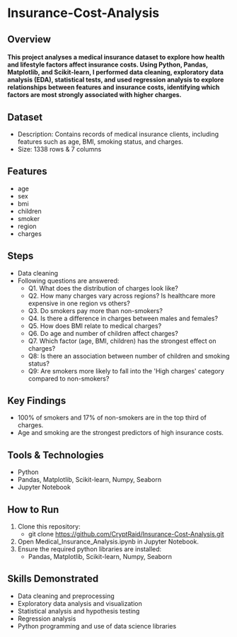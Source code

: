 # Insurance-Cost-Analysis
## Overview
#### This project analyses a medical insurance dataset to explore how health and lifestyle factors affect insurance costs. Using Python, Pandas, Matplotlib, and Scikit-learn, I performed data cleaning, exploratory data analysis (EDA), statistical tests, and used regression analysis to explore relationships between features and insurance costs, identifying which factors are most strongly associated with higher charges.

## Dataset
- Description: Contains records of medical insurance clients, including features such as age, BMI, smoking status, and charges.
- Size: 1338 rows & 7 columns

## Features
- age
- sex
- bmi
- children
- smoker
- region
- charges

## Steps
- Data cleaning
- Following questions are answered:
  - Q1. What does the distribution of charges look like?
  - Q2. How many charges vary across regions? Is healthcare more expensive in one region vs others?
  - Q3. Do smokers pay more than non-smokers?
  - Q4. Is there a difference in charges between males and females?
  - Q5. How does BMI relate to medical charges?
  - Q6. Do age and number of children affect charges?
  - Q7. Which factor (age, BMI, children) has the strongest effect on charges?
  - Q8: Is there an association between number of children and smoking status?
  - Q9: Are smokers more likely to fall into the 'High charges' category compared to non-smokers?

## Key Findings
- 100% of smokers and 17% of non-smokers are in the top third of charges.
- Age and smoking are the strongest predictors of high insurance costs.

## Tools & Technologies
- Python
- Pandas, Matplotlib, Scikit-learn, Numpy, Seaborn
- Jupyter Notebook

## How to Run
1. Clone this repository:
    - git clone https://github.com/CryptRaid/Insurance-Cost-Analysis.git
3. Open Medical_Insurance_Analysis.ipynb in Jupyter Notebook.
4. Ensure the required python libraries are installed:
    - Pandas, Matplotlib, Scikit-learn, Numpy, Seaborn

## Skills Demonstrated
- Data cleaning and preprocessing
- Exploratory data analysis and visualization
- Statistical analysis and hypothesis testing
- Regression analysis
- Python programming and use of data science libraries
